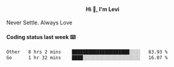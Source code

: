<h4 style="text-align: center;">Hi 👋, I'm Levi</h4>  Never Settle. Always Love
<!---<img align="right" alt="Coding" width="300" src="https://i.pinimg.com/originals/81/17/8b/81178b47a8598f0c81c4799f2cdd4057.gif"></p> --->

#### Coding status last week ⌨️

<!--START_SECTION:waka-->

```txt
Other   8 hrs 2 mins    █████████████████████░░░░   83.93 %
Go      1 hr 32 mins    ████░░░░░░░░░░░░░░░░░░░░░   16.07 %
```

<!--END_SECTION:waka-->
